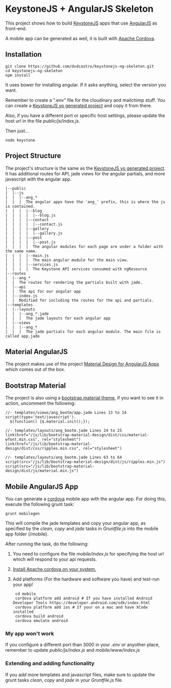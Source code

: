 # KeystoneJS + AngularJS Skeleton

This project shows how to build [KeystoneJS](https://github.com/keystonejs/keystone) apps that use [AngularJS](https://angularjs.org) as front-end.

A mobile app can be generated as well, it is built with [Apache Cordova](http://cordova.apache.org/).

## Installation

    git clone https://github.com/dvdcastro/keystonejs-ng-skeleton.git
    cd keystonejs-ng-skeleton
    npm install
  
It uses bower for installing angular. If it asks anything, select the version you want.

Remember to create a ".env" file for the cloudinary and mailchimp stuff. You can create a [KeystoneJS yo generated project](https://github.com/keystonejs/generator-keystone) and copy it from there.

Also, if you have a different port or specific host settings, please update the host url in the file *public/js/index.js*.

Then just...

    node keystone

## Project Structure

The project's structure is the same as the [KeystoneJS yo generated project](https://github.com/keystonejs/generator-keystone). It has additional routes for API, jade views for the angular partials, and more javascript with the angular app.
    
    |--public
    |  |--js
    |  |  |--ang_*
    |  |  |  The angular apps have the 'ang_' prefix, this is where the js is contained.
    |  |  |  |--blog
    |  |  |  |  |--blog.js
    |  |  |  |--contact
    |  |  |  |  |--contact.js
    |  |  |  |--gallery
    |  |  |  |  |--gallery.js
    |  |  |  |--post
    |  |  |  |  |--post.js
    |  |  |  |  The angular modules for each page are under a folder with the same name.
    |  |  |  |--main.js
    |  |  |  |  The main angular module for the main view.
    |  |  |  |--services.js
    |  |  |  |  The Keystone API services consumed with ngResource
    |--routes
    |  |--ang_*
    |  |  The routes for rendering the partials built with jade.
    |  |--api
    |  |  The api for our angular app
    |  |--index.js
    |  |  Modified for including the routes for the api and partials.
    |--templates
    |  |--layouts
    |  |  |--ang_*.jade
    |  |  |  The jade layouts for each angular app
    |  |--views
    |  |  |--ang_*
    |  |  |  The jade partials for each angular module. The main file is called app.jade


## Material AngularJS

The project makes use of the project [Material Design for AngularJS Apps](https://github.com/angular/material) which comes out of the box.

## Bootstrap Material

The project is also using a [bootstrap material theme](http://fezvrasta.github.io/bootstrap-material-design/), if you want to see it in action, uncomment the following:

    //- templates/views/ang_bootm/app.jade Lines 13 to 14
    script(type='text/javascript').
      $(function() {$.material.init();});
      
    //- templates/layouts/ang_bootm.jade Lines 24 to 25
    link(href="/js/lib/bootstrap-material-design/dist/css/material-wfont.min.css", rel="stylesheet")
    link(href="/js/lib/bootstrap-material-design/dist/css/ripples.min.css", rel="stylesheet")
    
    //- templates/layouts/ang_bootm.jade Lines 63 to 64
    script(src="/js/lib/bootstrap-material-design/dist/js/ripples.min.js")
    script(src="/js/lib/bootstrap-material-design/dist/js/material.min.js")

## Mobile AngularJS App

You can generate a [cordova](http://cordova.apache.org/) mobile app with the angular app. For doing this, execute the following grunt task:

    grunt mobilegen

This will compile the jade templates and copy your angular app, as specified by the *clean*, *copy* and *jade* tasks in *Gruntfile.js* into the mobile app folder (/mobile).

After running the task, do the following:

1. You need to configure the file *mobile/index.js* for specifying the host url which will respond to your api requests.
2. [Install Apache cordova on your system.](http://cordova.apache.org/docs/en/edge/guide_cli_index.md.html)
3. Add platforms (For the hardware and software you have) and test-run your app!

        cd mobile
        cordova platform add android # If you have installed Android Developer Tools https://developer.android.com/sdk/index.html
        cordova platform add ios # If your on a mac and have XCode installed
        cordova build android
        cordova emulate android

### My app won't work

If you configure a different port than 3000 in your *.env* or anyother place, remember to update *public/js/index.js* and *mobile/www/index.js*

### Extending and adding functionality

If you add more templates and javascript files, make sure to update the grunt tasks *clean*, *copy* and *jade* in your *Gruntfile.js* file.
